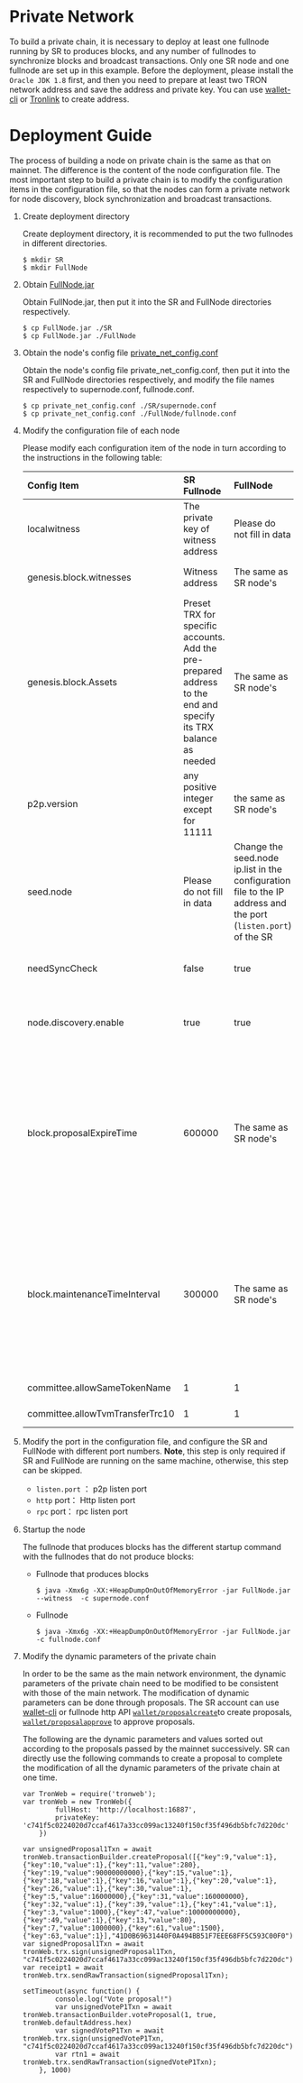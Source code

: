 # Private Network
To build a private chain, it is necessary to deploy at least one fullnode running by SR to produces blocks, and any number of fullnodes to synchronize blocks and broadcast transactions. Only one SR node and one fullnode are set up in this example. Before the deployment, please install the `Oracle JDK 1.8` first, and then you need to prepare at least two TRON network address and save the address and private key. You can use [wallet-cli](https://github.com/tronprotocol/wallet-cli) or [Tronlink](https://www.tronlink.org/) to create address.



# Deployment Guide
The process of building a node on private chain is the same as that on mainnet. The difference is the content of the node configuration file. The most important step to build a private chain is to modify the configuration items in the configuration file, so that the nodes can form a private network for node discovery, block synchronization and broadcast transactions.


1. Create deployment directory

    Create deployment directory, it is recommended to put the two fullnodes in different directories.
      ```
      $ mkdir SR
      $ mkdir FullNode
      ```

2. Obtain [FullNode.jar](https://github.com/tronprotocol/java-tron/releases)

    Obtain FullNode.jar, then put it into the SR and FullNode directories respectively.
     ```
     $ cp FullNode.jar ./SR
     $ cp FullNode.jar ./FullNode
     ```

3. Obtain the node's config file [private_net_config.conf](https://github.com/tronprotocol/tron-deployment/blob/master/private_net_config.conf)

    Obtain the node's config file private_net_config.conf, then put it into the SR and FullNode directories respectively, and modify the file names respectively to supernode.conf, fullnode.conf.
      ```
      $ cp private_net_config.conf ./SR/supernode.conf
      $ cp private_net_config.conf ./FullNode/fullnode.conf
      ```

4. Modify the configuration file of each node

    Please modify each configuration item of the node in turn according to the instructions in the following table:

    | Config Item | SR Fullnode | FullNode | Description |
    | :-------- | :-------- | :-------- | :-------- |
    | localwitness     | The private key of witness address     | Please do not fill in data     | Generating blocks requires signing with a private key    |
    | genesis.block.witnesses	     | Witness address     | The same as SR node's | Genesis block related configuration     |
    | genesis.block.Assets     | Preset TRX for specific accounts. Add the pre-prepared address to the end and specify its TRX balance as needed    | The same as SR node's     | Genesis block related configuration     |
    | p2p.version     | any positive integer except for 11111     | the same as SR node's     | Only nodes of the same p2p version can shake hands successfully    |
    | seed.node     | Please do not fill in data     | Change the seed.node ip.list in the configuration file to the IP address and the port (`listen.port`) of the SR     | Enables fullnode to establish connection with SR node and synchronize data     |
    | needSyncCheck     | false     | true     | Set the first SR’s needSyncCheck to false, other SRs true     |
    | node.discovery.enable     | true     | true     | If it is false, the current node will not be discovered by other nodes    |
    |block.proposalExpireTime|600000 |The same as SR node's |The default proposal effective time is 3 days: 259200000 (ms), if you want to quickly pass the proposal, you can set this item to a smaller value, such as 10 minutes, that is, 600000ms|
    |block.maintenanceTimeInterval|300000| The same as SR node's | The defaul maintenance time interval is 6 hours: 21600000 (ms), if you want to pass the proposal quickly, you can set this item to a smaller value, such as five minutes, that is, 300000ms.|
    |committee.allowSameTokenName |1|1| Allow same token name|
    |committee.allowTvmTransferTrc10 | 1|1|Allow tvm transfer TRC10|
    

5. Modify the port in the configuration file, and configure the SR and FullNode with different port numbers. **Note**, this step is only required if SR and FullNode are running on the same machine, otherwise, this step can be skipped.

    * `listen.port` ： p2p listen port
    * `http` port： Http listen port
    * `rpc` port： rpc listen port

6. Startup the node

    The fullnode that produces blocks has the different startup command with the fullnodes that do not produce blocks:

    * Fullnode that produces blocks
      ```
      $ java -Xmx6g -XX:+HeapDumpOnOutOfMemoryError -jar FullNode.jar  --witness  -c supernode.conf
      ```
    * Fullnode
      ```
      $ java -Xmx6g -XX:+HeapDumpOnOutOfMemoryError -jar FullNode.jar  -c fullnode.conf
      ```


7. Modify the dynamic parameters of the private chain

    In order to be the same as the main network environment, the dynamic parameters of the private chain need to be modified to be consistent with those of the main network. The modification of dynamic parameters can be done through proposals. The SR account can use [wallet-cli](https://github.com/tronprotocol/wallet-cli) or fullnode http API  [`wallet/proposalcreate`](https://developers.tron.network/reference/proposalcreate)to create proposals, [`wallet/proposalapprove`](https://developers.tron.network/reference/proposalapprove) to approve proposals. 
   
    The following are the dynamic parameters and values sorted out according to the proposals passed by the mainnet successively. SR can directly use the following commands to create a proposal to complete the modification of all the dynamic parameters of the private chain at one time.
    
    ```
    var TronWeb = require('tronweb');
    var tronWeb = new TronWeb({
            fullHost: 'http://localhost:16887',
            privateKey: 'c741f5c0224020d7ccaf4617a33cc099ac13240f150cf35f496db5bfc7d220dc'
        })

    var unsignedProposal1Txn = await tronWeb.transactionBuilder.createProposal([{"key":9,"value":1},{"key":10,"value":1},{"key":11,"value":280},{"key":19,"value":90000000000},{"key":15,"value":1},{"key":18,"value":1},{"key":16,"value":1},{"key":20,"value":1},{"key":26,"value":1},{"key":30,"value":1},{"key":5,"value":16000000},{"key":31,"value":160000000},{"key":32,"value":1},{"key":39,"value":1},{"key":41,"value":1},{"key":3,"value":1000},{"key":47,"value":10000000000},{"key":49,"value":1},{"key":13,"value":80},{"key":7,"value":1000000},{"key":61,"value":1500},{"key":63,"value":1}],"41D0B69631440F0A494BB51F7EEE68FF5C593C00F0")
    var signedProposal1Txn = await tronWeb.trx.sign(unsignedProposal1Txn, "c741f5c0224020d7ccaf4617a33cc099ac13240f150cf35f496db5bfc7d220dc");
    var receipt1 = await tronWeb.trx.sendRawTransaction(signedProposal1Txn);

    setTimeout(async function() { 
            console.log("Vote proposal!") 
            var unsignedVoteP1Txn = await tronWeb.transactionBuilder.voteProposal(1, true, tronWeb.defaultAddress.hex)
            var signedVoteP1Txn = await tronWeb.trx.sign(unsignedVoteP1Txn, "c741f5c0224020d7ccaf4617a33cc099ac13240f150cf35f496db5bfc7d220dc");
            var rtn1 = await tronWeb.trx.sendRawTransaction(signedVoteP1Txn);
        }, 1000)
    ```